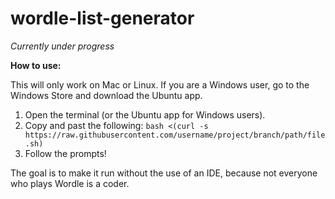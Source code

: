 # wordle-list-generator

*Currently under progress* 

**How to use:**

This will only work on Mac or Linux. If you are a Windows user, go to the Windows Store and download the Ubuntu app. 
1. Open the terminal (or the Ubuntu app for Windows users).
2. Copy and past the following:
`bash <(curl -s https://raw.githubusercontent.com/username/project/branch/path/file.sh)`
3. Follow the prompts!

The goal is to make it run without the use of an IDE, because not everyone who plays Wordle is a coder. 
